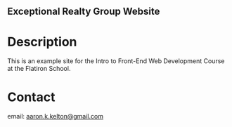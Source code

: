 Exceptional Realty Group Website
---
# Description

This is an example site for the Intro to Front-End Web Development Course at the Flatiron School.

# Contact
email: aaron.k.kelton@gmail.com
